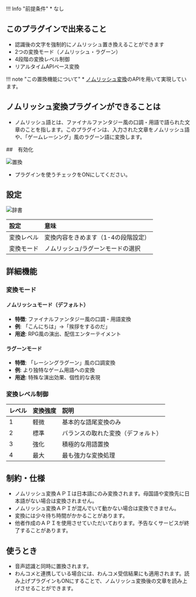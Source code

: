 !!! Info "前提条件"
    * なし

## このプラグインで出来ること

* 認識後の文字を強制的にノムリッシュ置き換えることができます
* 2つの変換モード（ノムリッシュ・ラグーン）
* 4段階の変換レベル制御
* リアルタイムAPIベース変換

!!! note "この置換機能について"
    * [ノムリッシュ変換](https://racing-lagoon.info/nomu/translate.php)のAPIを用いて実現しています。

## ノムリッシュ変換プラグインができることは

* ノムリッシュ語とは、ファイナルファンタジー風の口調・用語で語られた文章のことを指します。このプラグインは、入力された文章をノムリッシュ語や、「ゲームレーシング」風のラグーン語に変換します。

##　有効化

![置換](images/plugin_nomlish_p1.png)

* プラグインを使うチェックをONにしてください。

## 設定

![辞書](images/plugin_nomlish_p2.png)

|設定|意味|
|:--|:---|
|変換レベル|変換内容をきめます（1-4の段階設定）|
|変換モード|ノムリッシュ/ラグーンモードの選択|

## 詳細機能

### 変換モード

#### ノムリッシュモード（デフォルト）
* **特徴**: ファイナルファンタジー風の口調・用語変換
* **例**: 「こんにちは」→「挨拶をするのだ」
* **用途**: RPG風の演出、配信エンターテイメント

#### ラグーンモード  
* **特徴**: 「レーシングラグーン」風の口調変換
* **例**: より独特なゲーム用語への変換
* **用途**: 特殊な演出効果、個性的な表現

### 変換レベル制御

| レベル | 変換強度 | 説明 |
|:------|:---------|:-----|
| 1 | 軽微 | 基本的な語尾変換のみ |
| 2 | 標準 | バランスの取れた変換（デフォルト）|
| 3 | 強化 | 積極的な用語置換 |
| 4 | 最大 | 最も強力な変換処理 |

## 制約・仕様

* ノムリッシュ変換ＡＰＩは日本語にのみ変換されます。母国語や変換先に日本語がない場合は変換されません。
* ノムリッシュ変換ＡＰＩが混んでいて動かない場合は変換できません。
* 変換には少々待ち時間がかかることがあります。
* 他者作成のＡＰＩを使用させていただいております。予告なくサービスが終了することがあります。

## 使うとき

* 音声認識と同時に置換されます。
* わんコメと連携している場合には、わんコメ受信結果にも適用されます。読み上げプラグインもONにすることで、ノムリッシュ変換後の文章を読み上げさせることができます。